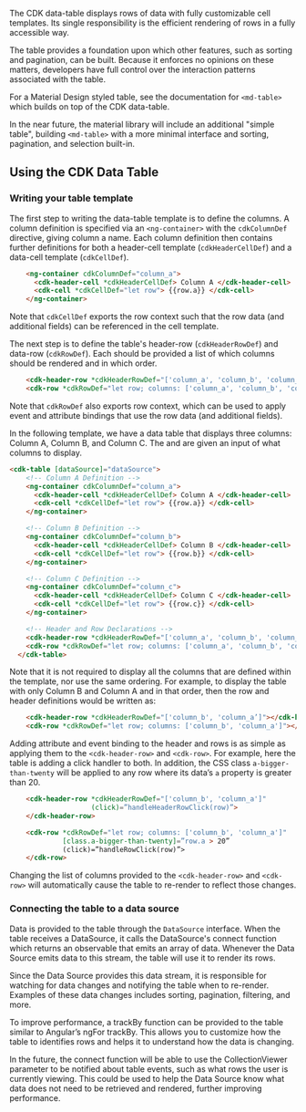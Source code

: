 The CDK data-table displays rows of data with fully customizable cell templates.
Its single responsibility is the efficient rendering of rows in a fully accessible way.

The table provides a foundation upon which other features, such as sorting and pagination, can be built.
Because it enforces no opinions on these matters, developers have full control over the interaction patterns associated with the table.

For a Material Design styled table, see the documentation for `<md-table>` which builds on top of the CDK data-table.

In the near future, the material library will include an additional "simple table",
building `<md-table>` with a more minimal interface and sorting, pagination, and selection built-in.

## Using the CDK Data Table

### Writing your table template

The first step to writing the data-table template is to define the columns.
A column definition is specified via an `<ng-container>` with the `cdkColumnDef` directive, giving
column a name. Each column definition then contains further definitions for both a header-cell
template (`cdkHeaderCellDef`) and a data-cell template (`cdkCellDef`).


```html
    <ng-container cdkColumnDef="column_a">
      <cdk-header-cell *cdkHeaderCellDef> Column A </cdk-header-cell>
      <cdk-cell *cdkCellDef="let row"> {{row.a}} </cdk-cell>
    </ng-container>
```

Note that `cdkCellDef` exports the row context such that the row data (and additional fields) can
be referenced in the cell template.

The next step is to define the table's header-row (`cdkHeaderRowDef`) and data-row (`cdkRowDef`). 
Each should be provided a list of which columns should be rendered and in which order.

```html
    <cdk-header-row *cdkHeaderRowDef="['column_a', 'column_b', 'column_c']"></cdk-header-row>
    <cdk-row *cdkRowDef="let row; columns: ['column_a', 'column_b', 'column_c']"></cdk-row>
```

Note that `cdkRowDef` also exports row context, which can be used to apply event and attribute
bindings that use the row data (and additional fields).

In the following template, we have a data table that displays three columns: Column A, Column B, and Column C.
The <cdk-header-row> and <cdk-row> are given an input of what columns to display.

```html
<cdk-table [dataSource]="dataSource">
    <!-- Column A Definition -->
    <ng-container cdkColumnDef="column_a">
      <cdk-header-cell *cdkHeaderCellDef> Column A </cdk-header-cell>
      <cdk-cell *cdkCellDef="let row"> {{row.a}} </cdk-cell>
    </ng-container>

    <!-- Column B Definition -->
    <ng-container cdkColumnDef="column_b">
      <cdk-header-cell *cdkHeaderCellDef> Column B </cdk-header-cell>
      <cdk-cell *cdkCellDef="let row"> {{row.b}} </cdk-cell>
    </ng-container>

    <!-- Column C Definition -->
    <ng-container cdkColumnDef="column_c">
      <cdk-header-cell *cdkHeaderCellDef> Column C </cdk-header-cell>
      <cdk-cell *cdkCellDef="let row"> {{row.c}} </cdk-cell>
    </ng-container>

    <!-- Header and Row Declarations -->
    <cdk-header-row *cdkHeaderRowDef="['column_a', 'column_b', 'column_c']"></cdk-header-row>
    <cdk-row *cdkRowDef="let row; columns: ['column_a', 'column_b', 'column_c']"></cdk-row>
  </cdk-table>
```

Note that it is not required to display all the columns that are defined within the template,
nor use the same ordering. For example, to display the table with only Column B
and Column A and in that order, then the row and header definitions would be written as:

```html
    <cdk-header-row *cdkHeaderRowDef="['column_b', 'column_a’]"></cdk-header-row>
    <cdk-row *cdkRowDef="let row; columns: ['column_b', 'column_a']"></cdk-row>
```

Adding attribute and event binding to the header and rows is as simple as applying them to the
`<cdk-header-row>` and `<cdk-row>`. For example, here the table is adding a click handler to both.
In addition, the CSS class `a-bigger-than-twenty` will be applied to any row where its data’s `a`
property is greater than 20.

```html
    <cdk-header-row *cdkHeaderRowDef="['column_b', 'column_a']"
                    (click)=”handleHeaderRowClick(row)”>
    </cdk-header-row>

    <cdk-row *cdkRowDef="let row; columns: ['column_b', 'column_a']"
             [class.a-bigger-than-twenty]=”row.a > 20”
             (click)=”handleRowClick(row)”>
    </cdk-row>
```

Changing the list of columns provided to the `<cdk-header-row>` and `<cdk-row>` will automatically
cause the table to re-render to reflect those changes.

### Connecting the table to a data source
Data is provided to the table through the `DataSource` interface. When the table receives a DataSource,
it calls the DataSource's connect function which returns an observable that emits an array of data. 
Whenever the Data Source emits data to this stream, the table will use it to render its rows.

Since the Data Source provides this data stream, it is responsible for watching for data changes
and notifying the table when to re-render. Examples of these data changes includes sorting, pagination, 
filtering, and more.

To improve performance, a trackBy function can be provided to the table similar to Angular’s ngFor trackBy.
This allows you to customize how the table to identifies rows and helps it to understand how
the data is changing.

In the future, the connect function will be able to use the CollectionViewer parameter to be
notified about table events, such as what rows the user is currently viewing. This could be used to
help the Data Source know what data does not need to be retrieved and rendered, further improving performance.